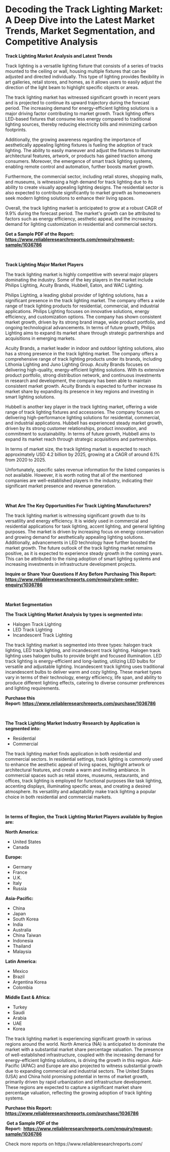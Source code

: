 <p><h1>Decoding the Track Lighting Market: A Deep Dive into the Latest Market Trends, Market Segmentation, and Competitive Analysis</h1></p><p><strong>Track Lighting Market Analysis and Latest Trends</strong></p>
<p><p>Track lighting is a versatile lighting fixture that consists of a series of tracks mounted to the ceiling or wall, housing multiple fixtures that can be adjusted and directed individually. This type of lighting provides flexibility in art galleries, retail stores, and homes, as it allows users to easily adjust the direction of the light beam to highlight specific objects or areas.</p><p>The track lighting market has witnessed significant growth in recent years and is projected to continue its upward trajectory during the forecast period. The increasing demand for energy-efficient lighting solutions is a major driving factor contributing to market growth. Track lighting offers LED-based fixtures that consume less energy compared to traditional lighting sources, thereby reducing electricity bills and minimizing carbon footprints.</p><p>Additionally, the growing awareness regarding the importance of aesthetically appealing lighting fixtures is fueling the adoption of track lighting. The ability to easily maneuver and adjust the fixtures to illuminate architectural features, artwork, or products has gained traction among consumers. Moreover, the emergence of smart track lighting systems, enabling remote control and automation, further boosts market growth.</p><p>Furthermore, the commercial sector, including retail stores, shopping malls, and museums, is witnessing a high demand for track lighting due to its ability to create visually appealing lighting designs. The residential sector is also expected to contribute significantly to market growth as homeowners seek modern lighting solutions to enhance their living spaces.</p><p>Overall, the track lighting market is anticipated to grow at a robust CAGR of 9.9% during the forecast period. The market's growth can be attributed to factors such as energy efficiency, aesthetic appeal, and the increasing demand for lighting customization in residential and commercial sectors.</p></p>
<p><strong>Get a Sample PDF of the Report:&nbsp; <a href="https://www.reliableresearchreports.com/enquiry/request-sample/1036786">https://www.reliableresearchreports.com/enquiry/request-sample/1036786</a></strong></p>
<p>&nbsp;</p>
<p><strong>Track Lighting Major Market Players</strong></p>
<p><p>The track lighting market is highly competitive with several major players dominating the industry. Some of the key players in the market include Philips Lighting, Acuity Brands, Hubbell, Eaton, and WAC Lighting.</p><p>Philips Lighting, a leading global provider of lighting solutions, has a significant presence in the track lighting market. The company offers a wide range of track lighting products for residential, commercial, and industrial applications. Philips Lighting focuses on innovative solutions, energy efficiency, and customization options. The company has shown consistent market growth, driven by its strong brand image, wide product portfolio, and ongoing technological advancements. In terms of future growth, Philips Lighting aims to expand its market share through strategic partnerships and acquisitions in emerging markets.</p><p>Acuity Brands, a market leader in indoor and outdoor lighting solutions, also has a strong presence in the track lighting market. The company offers a comprehensive range of track lighting products under its brands, including Lithonia Lighting and Juno Lighting Group. Acuity Brands focuses on delivering high-quality, energy-efficient lighting solutions. With its extensive product portfolio, strong distribution network, and continuous investments in research and development, the company has been able to maintain consistent market growth. Acuity Brands is expected to further increase its market share by expanding its presence in key regions and investing in smart lighting solutions.</p><p>Hubbell is another key player in the track lighting market, offering a wide range of track lighting fixtures and accessories. The company focuses on delivering high-performance lighting solutions for residential, commercial, and industrial applications. Hubbell has experienced steady market growth, driven by its strong customer relationships, product innovation, and commitment to sustainability. In terms of future growth, Hubbell aims to expand its market reach through strategic acquisitions and partnerships.</p><p>In terms of market size, the track lighting market is expected to reach approximately USD 4.2 billion by 2025, growing at a CAGR of around 6.1% from 2020 to 2025.</p><p>Unfortunately, specific sales revenue information for the listed companies is not available. However, it is worth noting that all of the mentioned companies are well-established players in the industry, indicating their significant market presence and revenue generation.</p></p>
<p>&nbsp;</p>
<p><strong>What Are The Key Opportunities For Track Lighting Manufacturers?</strong></p>
<p><p>The track lighting market is witnessing significant growth due to its versatility and energy efficiency. It is widely used in commercial and residential applications for task lighting, accent lighting, and general lighting purposes. The market is driven by increasing focus on energy conservation and growing demand for aesthetically appealing lighting solutions. Additionally, advancements in LED technology have further boosted the market growth. The future outlook of the track lighting market remains positive, as it is expected to experience steady growth in the coming years. This can be attributed to the rising adoption of smart lighting systems and increasing investments in infrastructure development projects.</p></p>
<p><strong>Inquire or Share Your Questions If Any Before Purchasing This Report: <a href="https://www.reliableresearchreports.com/enquiry/pre-order-enquiry/1036786">https://www.reliableresearchreports.com/enquiry/pre-order-enquiry/1036786</a></strong></p>
<p>&nbsp;</p>
<p><strong>Market Segmentation</strong></p>
<p><strong>The Track Lighting Market Analysis by types is segmented into:</strong></p>
<p><ul><li>Halogen Track Lighting</li><li>LED Track Lighting</li><li>Incandescent Track Lighting</li></ul></p>
<p><p>The track lighting market is segmented into three types: halogen track lighting, LED track lighting, and incandescent track lighting. Halogen track lighting uses halogen bulbs to provide bright and focused illumination. LED track lighting is energy-efficient and long-lasting, utilizing LED bulbs for versatile and adjustable lighting. Incandescent track lighting uses traditional incandescent bulbs to deliver warm and cozy lighting. These market types vary in terms of their technology, energy efficiency, life span, and ability to produce different lighting effects, catering to diverse consumer preferences and lighting requirements.</p></p>
<p><strong>Purchase this Report:&nbsp;<a href="https://www.reliableresearchreports.com/purchase/1036786">https://www.reliableresearchreports.com/purchase/1036786</a></strong></p>
<p>&nbsp;</p>
<p><strong>The Track Lighting Market Industry Research by Application is segmented into:</strong></p>
<p><ul><li>Residential</li><li>Commercial</li></ul></p>
<p><p>The track lighting market finds application in both residential and commercial sectors. In residential settings, track lighting is commonly used to enhance the aesthetic appeal of living spaces, highlight artwork or architectural features, and create a warm and inviting ambiance. In commercial spaces such as retail stores, museums, restaurants, and offices, track lighting is employed for functional purposes like task lighting, accenting displays, illuminating specific areas, and creating a desired atmosphere. Its versatility and adaptability make track lighting a popular choice in both residential and commercial markets.</p></p>
<p>&nbsp;</p>
<p><strong>In terms of Region, the Track Lighting Market Players available by Region are:</strong></p>
<p>
    <p> <strong> North America: </strong>
        <ul>
            <li>United States</li>
            <li>Canada</li>
        </ul>
        </p> 
    <p> <strong> Europe: </strong>
        <ul>
            <li>Germany</li>
            <li>France</li>
            <li>U.K.</li>
            <li>Italy</li>
            <li>Russia</li>
        </ul>
        </p> 
    <p> <strong> Asia-Pacific: </strong>
        <ul>
            <li>China</li>
            <li>Japan</li>
            <li>South Korea</li>
            <li>India</li>
            <li>Australia</li>
            <li>China Taiwan</li>
            <li>Indonesia</li>
            <li>Thailand</li>
            <li>Malaysia</li>
        </ul>
        </p> 
    <p> <strong> Latin America: </strong>
        <ul>
            <li>Mexico</li>
            <li>Brazil</li>
            <li>Argentina Korea</li>
            <li>Colombia</li>
        </ul>
        </p> 
    <p> <strong> Middle East & Africa: </strong>
        <ul>
            <li>Turkey</li>
            <li>Saudi</li>
            <li>Arabia</li>
            <li>UAE</li>
            <li>Korea</li>
        </ul>
    </p>
    </p>
<p><p>The track lighting market is experiencing significant growth in various regions around the world. North America (NA) is anticipated to dominate the market with a substantial market share percentage valuation. The presence of well-established infrastructure, coupled with the increasing demand for energy-efficient lighting solutions, is driving the growth in this region. Asia-Pacific (APAC) and Europe are also projected to witness substantial growth due to expanding commercial and industrial sectors. The United States (USA) and China hold promising potential in terms of market growth, primarily driven by rapid urbanization and infrastructure development. These regions are expected to capture a significant market share percentage valuation, reflecting the growing adoption of track lighting systems.</p></p>
<p><strong>Purchase this Report: <a href="https://www.reliableresearchreports.com/purchase/1036786">https://www.reliableresearchreports.com/purchase/1036786</a></strong></p>
<p>&nbsp;<strong>Get a Sample PDF of the Report:&nbsp;&nbsp;<a href="https://www.reliableresearchreports.com/enquiry/request-sample/1036786">https://www.reliableresearchreports.com/enquiry/request-sample/1036786</a></strong></p>
<p><strong></strong></p>
<p>Check more reports on https://www.reliableresearchreports.com/</p>